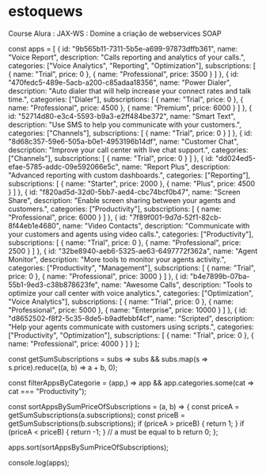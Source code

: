 # estoquews
Course  Alura :  JAX-WS : Domine a criação de webservices SOAP

const apps = [
  {
    id: "9b565b11-7311-5b5e-a699-97873dffb361",
    name: "Voice Report",
    description: "Calls reporting and analytics of your calls.",
    categories: ["Voice Analytics", "Reporting", "Optimization"],
    subscriptions: [
      {
        name: "Trial",
        price: 0
      },
      {
        name: "Professional",
        price: 3500
      }
    ]
  },
  {
    id: "470fedc5-489e-5acb-a200-c85adaa18356",
    name: "Power Dialer",
    description:
      "Auto dialer that will help increase your connect rates and talk time.",
    categories: ["Dialer"],
    subscriptions: [
      {
        name: "Trial",
        price: 0
      },
      {
        name: "Professional",
        price: 4500
      },
      {
        name: "Premium",
        price: 6000
      }
    ]
  },
  {
    id: "52714d80-e3c4-5593-b9a3-e2ff484be372",
    name: "Smart Text",
    description: "Use SMS to help you communicate with your customers.",
    categories: ["Channels"],
    subscriptions: [
      {
        name: "Trial",
        price: 0
      }
    ]
  },
  {
    id: "8d68c357-59e6-505a-b0e1-4953196b14df",
    name: "Customer Chat",
    description: "Improve your call center with live chat support.",
    categories: ["Channels"],
    subscriptions: [
      {
        name: "Trial",
        price: 0
      }
    ]
  },
  {
    id: "dd024ed5-efae-5785-addc-09e592066e5c",
    name: "Report Plus",
    description: "Advanced reporting with custom dashboards.",
    categories: ["Reporting"],
    subscriptions: [
      {
        name: "Starter",
        price: 2000
      },
      {
        name: "Plus",
        price: 4500
      }
    ]
  },
  {
    id: "f820ad5d-32d0-5bb7-aed4-cbc74bcf0b47",
    name: "Screen Share",
    description: "Enable screen sharing between your agents and customers.",
    categories: ["Productivity"],
    subscriptions: [
      {
        name: "Professional",
        price: 6000
      }
    ]
  },
  {
    id: "7f89f001-9d7d-52f1-82cb-8f44eb1e4680",
    name: "Video Contacts",
    description:
      "Communicate with your customers and agents using video calls.",
    categories: ["Productivity"],
    subscriptions: [
      {
        name: "Trial",
        price: 0
      },
      {
        name: "Professional",
        price: 2500
      }
    ]
  },
  {
    id: "32be8940-aeb6-5325-ae63-6497772f362a",
    name: "Agent Monitor",
    description: "More tools to monitor your agents activity.",
    categories: ["Productivity", "Management"],
    subscriptions: [
      {
        name: "Trial",
        price: 0
      },
      {
        name: "Professional",
        price: 3000
      }
    ]
  },
  {
    id: "b4e7899b-07ba-55b1-9ed3-c38b878623fe",
    name: "Awesome Calls",
    description: "Tools to optimize your call center with voice analytics.",
    categories: ["Optimization", "Voice Analytics"],
    subscriptions: [
      {
        name: "Trial",
        price: 0
      },
      {
        name: "Professional",
        price: 5000
      },
      {
        name: "Enterprise",
        price: 10000
      }
    ]
  },
  {
    id: "d8652502-f8f2-5c35-8de5-b9adfebbf4cf",
    name: "Scripted",
    description: "Help your agents communicate with customers using scripts.",
    categories: ["Productivity", "Optimization"],
    subscriptions: [
      {
        name: "Trial",
        price: 0
      },
      {
        name: "Professional",
        price: 4000
      }
    ]
  }
];

const getSumSubscriptions = subs =>
  subs && subs.map(s => s.price).reduce((a, b) => a + b, 0);

const filterAppsByCategorie = (app,) =>
  app && app.categories.some(cat => cat === "Productivity");

const sortAppsBySumPriceOfSubscriptions = (a, b) => {
  const priceA = getSumSubscriptions(a.subscriptions);
  const priceB = getSumSubscriptions(b.subscriptions);
  if (priceA > priceB) {
    return 1;
  }
  if (priceA < priceB) {
    return -1;
  }
  // a must be equal to b
  return 0;
};

apps.sort(sortAppsBySumPriceOfSubscriptions);

console.log(apps);
